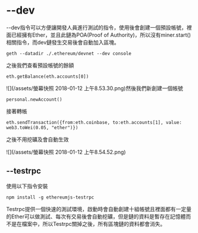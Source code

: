 # --dev

--dev指令可以方便讓開發人員進行測試的指令，使用後會創建一個預設帳號，裡面已經擁有Ether，並且此鏈為POA\(Proof of Authority\)，所以沒有miner.start\(\)相關指令，而dev鏈發生交易後會自動加入區塊。

```
geth --datadir ./.ethereum/devnet --dev console
```

之後我們查看預設帳號的餘額

```
eth.getBalance(eth.accounts[0])
```

![](/assets/螢幕快照 2018-01-12 上午8.53.30.png)然後我們新創建一個帳號

```
personal.newAccount()
```

接著轉帳

```
eth.sendTransaction({from:eth.coinbase, to:eth.accounts[1], value: web3.toWei(0.05, "ether")})
```

之後不用挖礦及會自動生效

![](/assets/螢幕快照 2018-01-12 上午8.54.52.png)

## --testrpc

使用以下指令安裝

```
npm install -g ethereumjs-testrpc
```

Testrpc提供一個快速的測試環境，啟動時會自動創建十組帳號且裡面都有一定量的Ether可以做測試、每次有交易後會自動挖礦，但是鏈的資料是暫存在記憶體而不是在檔案中，所以Testrpc關掉之後，所有區塊鏈的資料都會消失。

